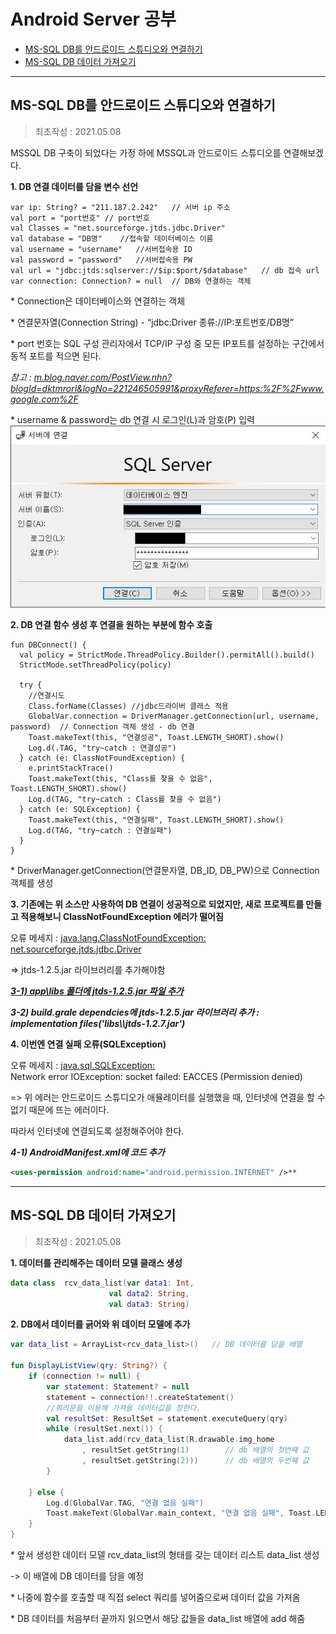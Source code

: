# Android Server 공부
+ [MS-SQL DB를 안드로이드 스튜디오와 연결하기](#ms-sql-db를-안드로이드-스튜디오와-연결하기)
+ [MS-SQL DB 데이터 가져오기](#ms-sql-db-데이터-가져오기)

---

## MS-SQL DB를 안드로이드 스튜디오와 연결하기
> 최초작성 : 2021.05.08

MSSQL DB 구축이 되었다는 가정 하에 MSSQL과 안드로이드 스튜디오를 연결해보겠다.

**1\. DB 연결 데이터를 담을 변수 선언**

```
var ip: String? = "211.187.2.242"	// 서버 ip 주소
val port = "port번호"	// port번호
val Classes = "net.sourceforge.jtds.jdbc.Driver"
val database = "DB명"	//접속할 데이터베이스 이름
val username = "username"	//서버접속용 ID
val password = "password"	//서버접속용 PW
val url = "jdbc:jtds:sqlserver://$ip:$port/$database"   // db 접속 url
var connection: Connection? = null	// DB와 연결하는 객체
```

\* Connection은 데이터베이스와 연결하는 객체

\* 연결문자열(Connection String) - “jdbc:Driver 종류://IP:포트번호/DB명”

\* port 번호는 SQL 구성 관리자에서 TCP/IP 구성 중 모든 IP포트를 설정하는 구간에서 동적 포트를 적으면 된다.

_참고 : [m.blog.naver.com/PostView.nhn?blogId=dktmrorl&logNo=221246505991&proxyReferer=https:%2F%2Fwww.google.com%2F](https://m.blog.naver.com/PostView.nhn?blogId=dktmrorl&logNo=221246505991&proxyReferer=https:%2F%2Fwww.google.com%2F)_

\* username & password는 db 연결 시 로그인(L)과 암호(P) 입력
![](./image/mssql-login.jpg)

**2\. DB 연결 함수 생성 후 연결을 원하는 부분에 함수 호출**

```
fun DBConnect() {
  val policy = StrictMode.ThreadPolicy.Builder().permitAll().build()
  StrictMode.setThreadPolicy(policy)

  try {
    //연결시도
    Class.forName(Classes) //jdbc드라이버 클래스 적용
    GlobalVar.connection = DriverManager.getConnection(url, username, password)  // Connection 객체 생성 - db 연결
    Toast.makeText(this, "연결성공", Toast.LENGTH_SHORT).show()
    Log.d(.TAG, "try~catch : 연결성공")
  } catch (e: ClassNotFoundException) {
    e.printStackTrace()
    Toast.makeText(this, "Class를 찾을 수 없음", Toast.LENGTH_SHORT).show()
    Log.d(TAG, "try~catch : Class를 찾을 수 없음")
  } catch (e: SQLException) {
    Toast.makeText(this, "연결실패", Toast.LENGTH_SHORT).show()
    Log.d(TAG, "try~catch : 연결실패")
  }
}
```

\* DriverManager.getConnection(연결문자열, DB\_ID, DB\_PW)으로 Connection 객체를 생성

**3\. 기존에는 위 소스만 사용하여 DB 연결이 성공적으로 되었지만, 새로 프로젝트를 만들고 적용해보니 ClassNotFoundException 에러가 떨어짐**

오류 메세지 : [java.lang.ClassNotFoundException:](http://java.lang.ClassNotFoundException:) [net.sourceforge.jtds.jdbc.Driver](http://net.sourceforge.jtds.jdbc.Driver)

\=> jtds-1.2.5.jar 라이브러리를 추가해야함

**_[3-1) app\\libs 폴더에 jtds-1.2.5.jar 파일 추가](./lib/jtds-1.2.7.jar)_**

**_3-2) build.grale dependcies에 jtds-1.2.5.jar 라이브러리 추가 : implementation files('libs\\\\jtds-1.2.7.jar')_**

**4\. 이번엔 연결 실패 오류(SQLException)**

오류 메세지 : [java.sql.SQLException:](http://java.sql.SQLException:) Network error IOException: socket failed: EACCES (Permission denied)

\=> 위 에러는 안드로이드 스튜디오가 애뮬레이터를 실행했을 때, 인터넷에 연결을 할 수 없기 때문에 뜨는 에러이다.

따라서 인터넷에 연결되도록 설정해주어야 한다.

_**4-1) AndroidManifest.xml에 코드 추가**_
```xml
<uses-permission android:name="android.permission.INTERNET" />**
```

---

## MS-SQL DB 데이터 가져오기
> 최초작성 : 2021.05.08

**1\. 데이터를 관리해주는 데이터 모델 클래스 생성**

```kt
data class  rcv_data_list(var data1: Int,
                      val data2: String,
                      val data3: String)
```

**2\. DB에서 데이터를 긁어와 위 데이터 모델에 추가**

```kt
var data_list = ArrayList<rcv_data_list>()   // DB 데이터를 담을 배열

fun DisplayListView(qry: String?) {
	if (connection != null) {
		var statement: Statement? = null
		statement = connection!!.createStatement()
		//쿼리문을 이용해 가져올 데이터값을 정한다.
		val resultSet: ResultSet = statement.executeQuery(qry)
		while (resultSet.next()) {
			data_list.add(rcv_data_list(R.drawable.img_home
				, resultSet.getString(1)		// db 배열의 첫번째 값
				, resultSet.getString(2)))		// db 배열의 두번째 값
		}

	} else {
		Log.d(GlobalVar.TAG, "연결 없음 실패")
		Toast.makeText(GlobalVar.main_context, "연결 없음 실패", Toast.LENGTH_LONG).show()
	}
}
```

\* 앞서 생성한 데이터 모델 rcv\_data\_list의 형태를 갖는 데이터 리스트 data\_list 생성

\-> 이 배열에 DB 데이터를 담을 예정

\* 나중에 함수를 호출할 때 직접 select 쿼리를 넣어줌으로써 데이터 값을 가져옴

\* DB 데이터를 처음부터 끝까지 읽으면서 해당 값들을 data\_list 배열에 add 해줌